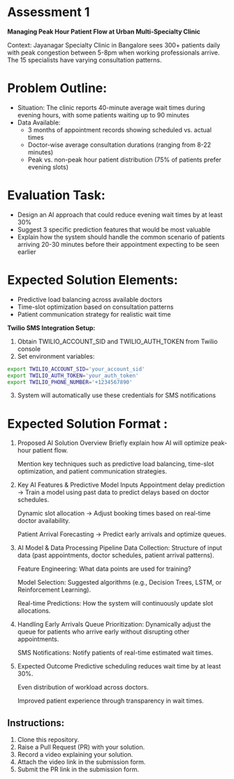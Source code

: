 # Assessment 1 

**Managing Peak Hour Patient Flow at Urban Multi-Specialty Clinic**

Context: Jayanagar Specialty Clinic in Bangalore sees 300+ patients daily with peak congestion between 5-8pm when working professionals arrive. The 15 specialists have varying consultation patterns.

# Problem Outline:

* Situation: The clinic reports 40-minute average wait times during evening hours, with some patients waiting up to 90 minutes
* Data Available:
  * 3 months of appointment records showing scheduled vs. actual times
  * Doctor-wise average consultation durations (ranging from 8-22 minutes)
  * Peak vs. non-peak hour patient distribution (75% of patients prefer evening slots)

# Evaluation Task:

* Design an AI approach that could reduce evening wait times by at least 30%
* Suggest 3 specific prediction features that would be most valuable
* Explain how the system should handle the common scenario of patients arriving 20-30 minutes before their appointment expecting to be seen earlier

# Expected Solution Elements:

* Predictive load balancing across available doctors
* Time-slot optimization based on consultation patterns
* Patient communication strategy for realistic wait time

**Twilio SMS Integration Setup:**
1. Obtain TWILIO_ACCOUNT_SID and TWILIO_AUTH_TOKEN from Twilio console
2. Set environment variables:
```bash
export TWILIO_ACCOUNT_SID='your_account_sid'
export TWILIO_AUTH_TOKEN='your_auth_token'
export TWILIO_PHONE_NUMBER='+1234567890'
```
3. System will automatically use these credentials for SMS notifications

# Expected Solution Format :

1. Proposed AI Solution Overview
   Briefly explain how AI will optimize peak-hour patient flow.

   Mention key techniques such as predictive load balancing, time-slot optimization, and patient communication strategies.

2. Key AI Features & Predictive Model Inputs
   Appointment delay prediction → Train a model using past data to predict delays based on doctor schedules.

   Dynamic slot allocation → Adjust booking times based on real-time doctor availability.

   Patient Arrival Forecasting → Predict early arrivals and optimize queues.

3. AI Model & Data Processing Pipeline
    Data Collection: Structure of input data (past appointments, doctor schedules, patient arrival patterns).

    Feature Engineering: What data points are used for training?

    Model Selection: Suggested algorithms (e.g., Decision Trees, LSTM, or Reinforcement Learning).

    Real-time Predictions: How the system will continuously update slot allocations.

4. Handling Early Arrivals
    Queue Prioritization: Dynamically adjust the queue for patients who arrive early without disrupting other appointments.

    SMS Notifications: Notify patients of real-time estimated wait times.

5. Expected Outcome
    Predictive scheduling reduces wait time by at least 30%.

    Even distribution of workload across doctors.

    Improved patient experience through transparency in wait times.



## Instructions:
1. Clone this repository.
3. Raise a Pull Request (PR) with your solution.
4. Record a video explaining your solution.
5. Attach the video link in the submission form.
6. Submit the PR link in the submission form.
